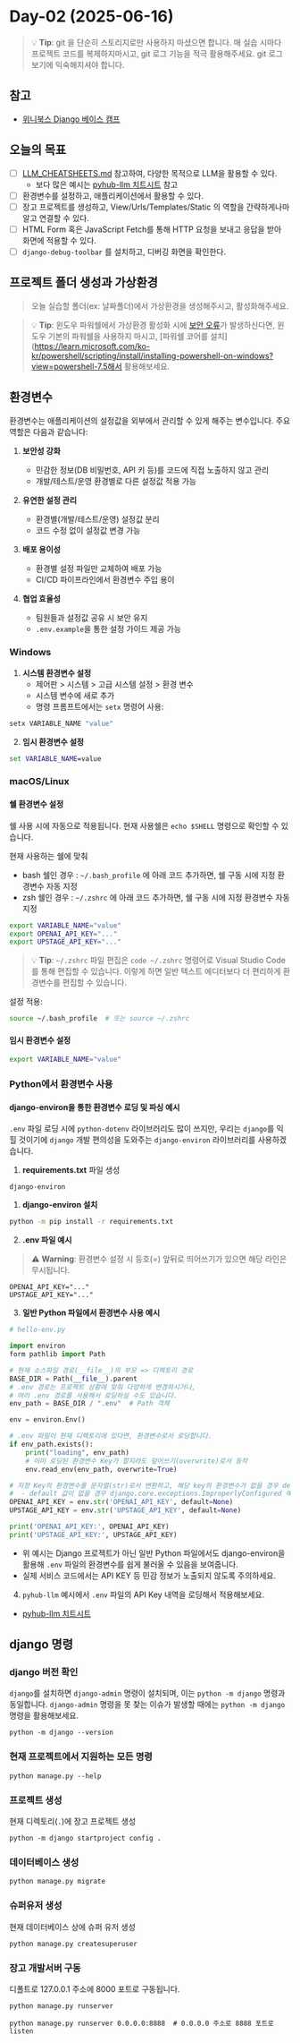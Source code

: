 # Day-02 (2025-06-16)

> 💡 **Tip**: git 을 단순히 스토리지로만 사용하지 마셨으면 합니다. 매 실습 시마다 프로젝트 코드를 복제하지마시고, git 로그 기능을 적극 활용해주세요. git 로그 보기에 익숙해지셔야 합니다.

## 참고

+ [위니북스 Django 베이스 캠프](https://www.books.weniv.co.kr/basecamp-django)

## 오늘의 목표

+ [ ] [LLM_CHEATSHEETS.md](../LLM_CHEATSHEETS.md) 참고하여, 다양한 목적으로 LLM을 활용할 수 있다.
    - 보다 많은 예시는 [pyhub-llm 치트시트](https://github.com/pyhub-kr/pyhub-llm/blob/main/CHEATSHEET.md) 참고
+ [ ] 환경변수를 설정하고, 애플리케이션에서 활용할 수 있다.
+ [ ] 장고 프로젝트를 생성하고, View/Urls/Templates/Static 의 역할을 간략하게나마 알고 연결할 수 있다.
+ [ ] HTML Form 혹은 JavaScript Fetch를 통해 HTTP 요청을 보내고 응답을 받아 화면에 적용할 수 있다.
+ [ ] `django-debug-toolbar` 를 설치하고, 디버깅 화면을 확인한다.

## 프로젝트 폴더 생성과 가상환경

> 오늘 실습할 폴더(ex: 날짜폴더)에서 가상환경을 생성해주시고, 활성화해주세요.

> 💡 **Tip**: 윈도우 파워쉘에서 가상환경 활성화 시에 [보안 오류](https://www.books.weniv.co.kr/basecamp-django/chapter01/01-3)가 발생하신다면, 윈도우 기본의 파워쉘을 사용하지 마시고, [파워쉘 코어를 설치](https://learn.microsoft.com/ko-kr/powershell/scripting/install/installing-powershell-on-windows?view=powershell-7.5해서 활용해보세요.

## 환경변수

환경변수는 애플리케이션의 설정값을 외부에서 관리할 수 있게 해주는 변수입니다. 주요 역할은 다음과 같습니다:

1. **보안성 강화**
    - 민감한 정보(DB 비밀번호, API 키 등)를 코드에 직접 노출하지 않고 관리
    - 개발/테스트/운영 환경별로 다른 설정값 적용 가능

2. **유연한 설정 관리**
    - 환경별(개발/테스트/운영) 설정값 분리
    - 코드 수정 없이 설정값 변경 가능

3. **배포 용이성**
    - 환경별 설정 파일만 교체하여 배포 가능
    - CI/CD 파이프라인에서 환경변수 주입 용이

4. **협업 효율성**
    - 팀원들과 설정값 공유 시 보안 유지
    - `.env.example`을 통한 설정 가이드 제공 가능

### Windows

1. **시스템 환경변수 설정**
    - 제어판 > 시스템 > 고급 시스템 설정 > 환경 변수
    - 시스템 변수에 새로 추가
    - 명령 프롬프트에서는 `setx` 명령어 사용:

```cmd
setx VARIABLE_NAME "value"
```

2. **임시 환경변수 설정**

```cmd
set VARIABLE_NAME=value
```

### macOS/Linux

#### 쉘 환경변수 설정

쉘 사용 시에 자동으로 적용됩니다. 현재 사용쉘은 `echo $SHELL` 명령으로 확인할 수 있습니다.

현재 사용하는 쉘에 맞춰

- bash 쉘인 경우 : `~/.bash_profile` 에 아래 코드 추가하면, 쉘 구동 시에 지정 환경변수 자동 지정
- zsh 쉘인 경우 : `~/.zshrc` 에 아래 코드 추가하면, 쉘 구동 시에 지정 환경변수 자동 지정

```bash
export VARIABLE_NAME="value"
export OPENAI_API_KEY="..."
export UPSTAGE_API_KEY="..."
```

> 💡 **Tip**: `~/.zshrc` 파일 편집은 `code ~/.zshrc` 명령어로 Visual Studio Code를 통해 편집할 수 있습니다. 이렇게 하면 일반 텍스트 에디터보다 더 편리하게 환경변수를 편집할 수 있습니다.

설정 적용:

```bash
source ~/.bash_profile  # 또는 source ~/.zshrc
```

#### **임시 환경변수 설정**

```bash
export VARIABLE_NAME="value"
```

### Python에서 환경변수 사용

#### django-environ을 통한 환경변수 로딩 및 파싱 예시

`.env` 파일 로딩 시에 `python-dotenv` 라이브러리도 많이 쓰지만, 우리는 `django`를 익힐 것이기에
`django` 개발 편의성을 도와주는 `django-environ` 라이브러리를 사용하겠습니다.

1. **requirements.txt** 파일 생성

```
django-environ
```

1. **django-environ 설치**

```bash
python -m pip install -r requirements.txt
```

2. **.env 파일 예시**

> ⚠️ **Warning**: 환경변수 설정 시 등호(=) 앞뒤로 띄어쓰기가 있으면 해당 라인은 무시됩니다.

```
OPENAI_API_KEY="..."
UPSTAGE_API_KEY="..."
```

3. **일반 Python 파일에서 환경변수 사용 예시**

```python
# hello-env.py

import environ
form pathlib import Path

# 현재 소스파일 경로(__file__)의 부모 => 디렉토리 경로
BASE_DIR = Path(__file__).parent
# .env 경로는 프로젝트 상황에 맞춰 다양하게 변경하시거나,
# 여러 .env 경로를 사용해서 로딩하실 수도 있습니다.
env_path = BASE_DIR / ".env"  # Path 객체

env = environ.Env()

# .env 파일이 현재 디렉토리에 있다면, 환경변수로서 로딩합니다.
if env_path.exists():
    print("loading", env_path)
    # 이미 로딩된 환경변수 Key가 할지라도 덮어쓰기(overwrite)로서 동작
    env.read_env(env_path, overwrite=True)

# 지정 Key의 환경변수를 문자열(str)로서 변환하고, 해당 key의 환경변수가 없을 경우 default값을 반환
#  - default 값이 없을 경우 django.core.exceptions.ImproperlyConfigured 예외 발생
OPENAI_API_KEY = env.str('OPENAI_API_KEY', default=None)
UPSTAGE_API_KEY = env.str('UPSTAGE_API_KEY', default=None)

print('OPENAI_API_KEY:', OPENAI_API_KEY)
print('UPSTAGE_API_KEY:', UPSTAGE_API_KEY)
```

- 위 예시는 Django 프로젝트가 아닌 일반 Python 파일에서도 django-environ을 활용해 `.env` 파일의 환경변수를 쉽게 불러올 수 있음을 보여줍니다.
- 실제 서비스 코드에서는 API KEY 등 민감 정보가 노출되지 않도록 주의하세요.

4. `pyhub-llm` 예시에서 `.env` 파일의 API Key 내역을 로딩해서 적용해보세요.

+ [pyhub-llm 치트시트](https://github.com/pyhub-kr/pyhub-llm/blob/main/CHEATSHEET.md)

## django 명령

### django 버전 확인

`django`를 설치하면 `django-admin` 명령이 설치되며, 이는 `python -m django` 명령과 동일합니다.
`django-admin` 명령을 못 찾는 이슈가 발생할 때에는 `python -m django` 명령을 활용해보세요.

```
python -m django --version
```

### 현재 프로젝트에서 지원하는 모든 명령

```
python manage.py --help
```

### 프로젝트 생성

현재 디렉토리(`.`)에 장고 프로젝트 생성

```
python -m django startproject config .
```

### 데이터베이스 생성

```
python manage.py migrate
```

### 슈퍼유저 생성

현재 데이터베이스 상에 슈퍼 유저 생성

```
python manage.py createsuperuser
```

### 장고 개발서버 구동

디폴트로 127.0.0.1 주소에 8000 포트로 구동됩니다.

```
python manage.py runserver

python manage.py runserver 0.0.0.0:8888  # 0.0.0.0 주소로 8888 포트로 listen
```

